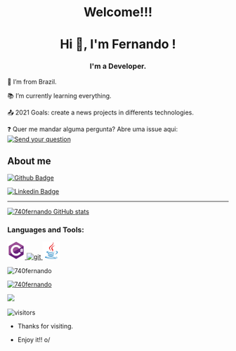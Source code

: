 
 <h1 align="center"><strong>Welcome!!!</strong></h1>

<h1 align="center">Hi 👋, I'm Fernando !</h1>
<h3 align="center">I'm a Developer.</h3> 


:house_with_garden: I’m from Brazil.

:books: I’m currently learning everything.

:outbox_tray: 2021 Goals: create a news projects in differents technologies.

❓  Quer me mandar alguma pergunta? Abre uma issue aqui: [![Send your question](https://badgen.net/github/open-issues/740fernando/740fernando?color=1dd3d6)](https://github.com/740fernando/740fernando/issues)


## About me

[![Github Badge](https://img.shields.io/badge/-Github-000?style=flat-square&logo=Github&logoColor=white&link=https://github.com/740fernando)](https://github.com/740fernando)

[![Linkedin Badge](https://img.shields.io/badge/-LinkedIn-blue?style=flat-square&logo=Linkedin&logoColor=white&link=https://www.linkedin.com/in/fernando-luiz-de-souza-vieira-842890153/)](https://www.linkedin.com/in/fernando-luiz-de-souza-vieira-842890153/)


----------------------------------------------------------------------------------
[![740fernando GitHub stats](https://github-readme-stats.vercel.app/api?username=740fernando)](https://github.com/740fernando/github-readme-stats)

<h3 align="left">Languages and Tools:</h3>
<p align="left"> <a href="https://www.w3schools.com/cs/" target="_blank"> <img src="https://raw.githubusercontent.com/devicons/devicon/master/icons/csharp/csharp-original.svg" alt="csharp" width="40" height="40"/> </a> <a href="https://git-scm.com/" target="_blank"> <img src="https://www.vectorlogo.zone/logos/git-scm/git-scm-icon.svg" alt="git" width="40" height="40"/> </a> <a href="https://www.java.com" target="_blank"> <img src="https://raw.githubusercontent.com/devicons/devicon/master/icons/java/java-original.svg" alt="java" width="40" height="40"/> </a> </p>



<p><img align="center" src="https://github-readme-stats.vercel.app/api/top-langs?username=740fernando&show_icons=true&locale=en&layout=compact" alt="740fernando" /></p>

<p align="left"> <a href="https://github.com/ryo-ma/github-profile-trophy"><img src="https://github-profile-trophy.vercel.app/?username=740fernando" alt="740fernando" /></a> </p>



<img src=https://github.com/TheDudeThatCode/TheDudeThatCode/blob/master/Assets/Earth.gif width="30">


![visitors](https://visitor-badge.laobi.icu/badge?page_id=740fernando.740fernando)


- Thanks for visiting.

- Enjoy it!! o/

